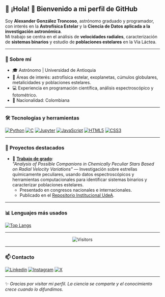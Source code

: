 ## :telescope: ¡Hola! 👋 Bienvenido a mi perfil de GitHub

Soy **Alexander González Troncoso**, astrónomo graduado y programador, con interés en la **Astrofísica Estelar** y la **Ciencia de Datos aplicada a la investigación astronómica**.  
Mi trabajo se centra en el análisis de **velocidades radiales**, caracterización de **sistemas binarios** y estudio de **poblaciones estelares** en la Vía Láctea.

---

### 🚀 Sobre mí

- 🎓 Astrónomo | Universidad de Antioquia  
- 🔭 Áreas de interés: astrofísica estelar, exoplanetas, cúmulos globulares, metalicidades y poblaciones estelares.  
- 💻 Experiencia en programación científica, análisis espectroscópico y fotométrico.  
- 📍 Nacionalidad: Colombiana  

---

### 🛠 Tecnologías y herramientas

[![Python](https://img.shields.io/badge/-Python-3776AB?style=flat&logo=python&logoColor=white)]()
[![C](https://img.shields.io/badge/-C-A8B9CC?style=flat&logo=c&logoColor=white)]()
[![Jupyter](https://img.shields.io/badge/-Jupyter-F37626?style=flat&logo=Jupyter&logoColor=white)]()
[![JavaScript](https://img.shields.io/badge/-JavaScript-F7DF1E?style=flat&logo=javascript&logoColor=black)]()
[![HTML5](https://img.shields.io/badge/-HTML5-E34F26?style=flat&logo=HTML5&logoColor=white)]()
[![CSS3](https://img.shields.io/badge/-CSS3-1572B6?style=flat&logo=CSS3&logoColor=white)]()

---

### 🌟 Proyectos destacados

- 📂 [**Trabajo de grado**](https://alexgtroncoso.github.io/):  
  *"Analysis of Possible Companions in Chemically Peculiar Stars Based on Radial Velocity Variations"* — Investigación sobre estrellas químicamente peculiares, usando datos espectroscópicos y herramientas computacionales para identificar sistemas binarios y caracterizar poblaciones estelares.  
  - Presentado en congresos nacionales e internacionales.  
  - Publicado en el [Repositorio Institucional UdeA](https://hdl.handle.net/10495/45848).

---

### 📊 Lenguajes más usados

[![Top Langs](https://github-readme-stats.vercel.app/api/top-langs/?username=AlexGTroncoso&hide=html&layout=compact&theme=dracula)](https://github.com/anuraghazra/github-readme-stats)

---

<p align="center">
  <img src="https://visitor-badge.laobi.icu/badge?page_id=AlexGTroncoso.AlexGTroncoso" alt="Visitors">
</p>

---

### 📫 Contacto

[![Linkedin](https://img.shields.io/badge/-LinkedIn-%230A66C2?style=flat&logo=linkedin)](https://www.linkedin.com/in/alexander-gonz%C3%A1lez-troncoso-5b6253281/)
[![Instagram](https://img.shields.io/badge/-Instagram-%23E4405F?style=flat&logo=Instagram&logoColor=%23FFFFFF)](https://www.instagram.com/alexandert_07/)
[![X](https://img.shields.io/badge/-Twitter-%23000000?style=flat&logo=x&logoColor=%23FFFFFF)]()

---

✨ *Gracias por visitar mi perfil. La ciencia se comparte y el conocimiento crece cuando lo difundimos.*

